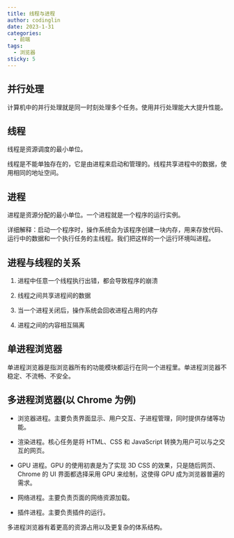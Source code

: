 ```yaml
---
title: 线程与进程
author: codinglin
date: 2023-1-31
categories:
  - 前端
tags:
  - 浏览器
sticky: 5
---
```


## 并行处理

计算机中的并行处理就是同一时刻处理多个任务。使用并行处理能大大提升性能。

## 线程

线程是资源调度的最小单位。

线程是不能单独存在的，它是由进程来启动和管理的。线程共享进程中的数据，使用相同的地址空间。

## 进程

进程是资源分配的最小单位。一个进程就是一个程序的运行实例。

详细解释：启动一个程序时，操作系统会为该程序创建一块内存，用来存放代码、运行中的数据和一个执行任务的主线程。我们把这样的一个运行环境叫进程。

## 进程与线程的关系

1. 进程中任意一个线程执行出错，都会导致程序的崩溃

2. 线程之间共享进程间的数据

3. 当一个进程关闭后，操作系统会回收进程占用的内存

4. 进程之间的内容相互隔离

## 单进程浏览器

单进程浏览器是指浏览器所有的功能模块都运行在同一个进程里。单进程浏览器不稳定、不流畅、不安全。

## 多进程浏览器(以 Chrome 为例)

- 浏览器进程。主要负责界面显示、用户交互、子进程管理，同时提供存储等功能。

- 渲染进程。核心任务是将 HTML、CSS 和 JavaScript 转换为用户可以与之交互的网页。

- GPU 进程。GPU 的使用初衷是为了实现 3D CSS 的效果，只是随后网页、Chrome 的 UI 界面都选择采用 GPU 来绘制，这使得 GPU 成为浏览器普遍的需求。

- 网络进程。主要负责页面的网络资源加载。

- 插件进程。主要负责插件的运行。

多进程浏览器有着更高的资源占用以及更复杂的体系结构。
